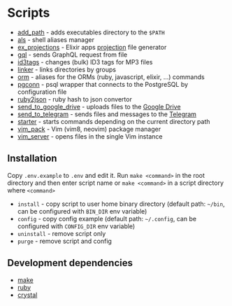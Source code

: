 # Scripts

* [add_path](add_path) - adds executables directory to the `$PATH`
* [als](als) - shell aliases manager
* [ex_projections](ex_projections) - Elixir apps [projection](https://github.com/tpope/vim-projectionist) file generator
* [gql](gql) - sends GraphQL request from file
* [id3tags](id3tags) - changes (bulk) ID3 tags for MP3 files
* [linker](linker) - links directories by groups
* [orm](orm) - aliases for the ORMs (ruby, javascript, elixir, ...) commands
* [pgconn](pgconn) - psql wrapper that connects to the PostgreSQL by configuration file
* [ruby2json](ruby2json) - ruby hash to json convertor
* [send_to_google_drive](send_to_google_drive) - uploads files to the [Google Drive](https://drive.google.com)
* [send_to_telegram](send_to_telegram) - sends files and messages to the [Telegram](https://telegram.org)
* [starter](starter) - starts commands depending on the current directory path
* [vim_pack](vim_pack) - Vim (vim8, neovim) package manager
* [vim_server](vim_server) - opens files in the single Vim instance


## Installation

Copy `.env.example` to `.env` and edit it. Run `make <command>` in the root directory and then enter script name or
`make <command>` in a script directory where `<command>`

* `install` - copy script to user home binary directory (default path: `~/bin`, can be configured with `BIN_DIR` env variable)
* `config` - copy config example (default path: `~/.config`, can be configured with `CONFIG_DIR` env variable)
* `uninstall` - remove script only
* `purge` - remove script and config


## Development dependencies

* [make](https://www.gnu.org/software/make)
* [ruby](https://www.ruby-lang.org)
* [crystal](https://crystal-lang.org)

